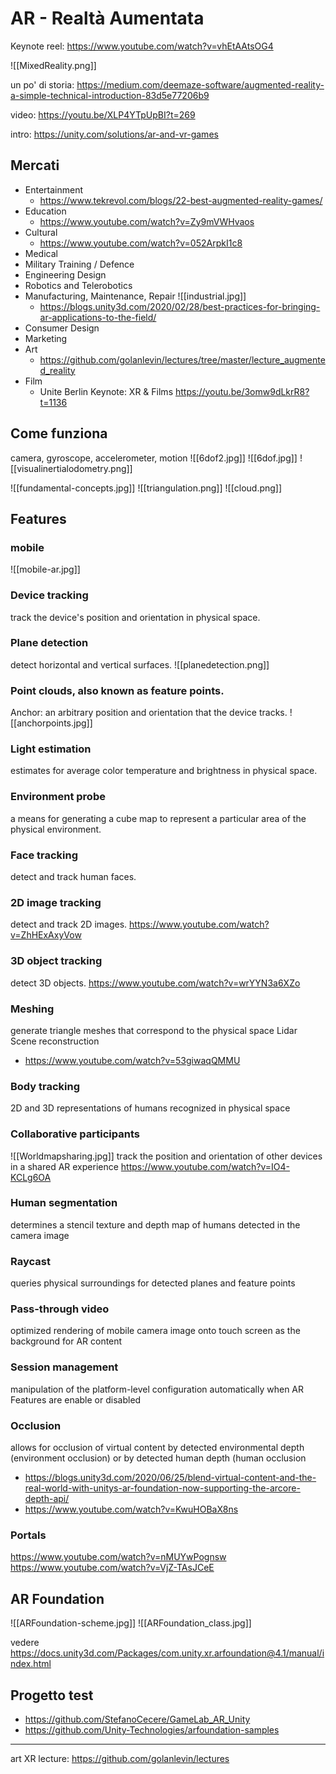 
# AR - Realtà Aumentata
Keynote reel: https://www.youtube.com/watch?v=vhEtAAtsOG4

![[MixedReality.png]]

un po' di storia:
https://medium.com/deemaze-software/augmented-reality-a-simple-technical-introduction-83d5e77206b9

video: https://youtu.be/XLP4YTpUpBI?t=269

intro: https://unity.com/solutions/ar-and-vr-games

## Mercati
- Entertainment
	- https://www.tekrevol.com/blogs/22-best-augmented-reality-games/
- Education
	- https://www.youtube.com/watch?v=Zy9mVWHvaos
- Cultural
	- https://www.youtube.com/watch?v=052ArpkI1c8
- Medical
- Military Training / Defence
- Engineering Design
- Robotics and Telerobotics
- Manufacturing, Maintenance, Repair
![[industrial.jpg]]
	- https://blogs.unity3d.com/2020/02/28/best-practices-for-bringing-ar-applications-to-the-field/
- Consumer Design
- Marketing
- Art
	- https://github.com/golanlevin/lectures/tree/master/lecture_augmented_reality
- Film
	- Unite Berlin Keynote: XR & Films https://youtu.be/3omw9dLkrR8?t=1136

## Come funziona
camera, gyroscope, accelerometer, motion
![[6dof2.jpg]]
![[6dof.jpg]]
![[visualinertialodometry.png]]

![[fundamental-concepts.jpg]]
![[triangulation.png]]
![[cloud.png]]

## Features
### mobile
![[mobile-ar.jpg]]

### Device tracking
track the device's position and orientation in physical space.

### Plane detection
detect horizontal and vertical surfaces.
![[planedetection.png]]

### Point clouds, also known as feature points.
Anchor: an arbitrary position and orientation that the device tracks.
![[anchorpoints.jpg]]


### Light estimation
estimates for average color temperature and brightness in physical space.

### Environment probe
a means for generating a cube map to represent a particular area of the physical environment.

### Face tracking
detect and track human faces.

### 2D image tracking
detect and track 2D images.
https://www.youtube.com/watch?v=ZhHExAxyVow

### 3D object tracking
detect 3D objects.
https://www.youtube.com/watch?v=wrYYN3a6XZo

### Meshing
generate triangle meshes that correspond to the physical space
Lidar Scene reconstruction
- https://www.youtube.com/watch?v=53giwaqQMMU

### Body tracking
2D and 3D representations of humans recognized in physical space

### Collaborative participants
![[Worldmapsharing.jpg]]
track the position and orientation of other devices in a shared AR experience
https://www.youtube.com/watch?v=IO4-KCLg6OA

### Human segmentation
determines a stencil texture and depth map of humans detected in the camera image

### Raycast
queries physical surroundings for detected planes and feature points

### Pass-through video
optimized rendering of mobile camera image onto touch screen as the background for AR content

### Session management
manipulation of the platform-level configuration automatically when AR Features are enable or disabled

### Occlusion
allows for occlusion of virtual content by detected environmental depth (environment occlusion) or by detected human depth (human occlusion

- https://blogs.unity3d.com/2020/06/25/blend-virtual-content-and-the-real-world-with-unitys-ar-foundation-now-supporting-the-arcore-depth-api/
- https://www.youtube.com/watch?v=KwuHOBaX8ns

### Portals
https://www.youtube.com/watch?v=nMUYwPognsw
https://www.youtube.com/watch?v=VjZ-TAsJCeE

## AR Foundation
![[ARFoundation-scheme.jpg]]
![[ARFoundation_class.jpg]]

vedere <https://docs.unity3d.com/Packages/com.unity.xr.arfoundation@4.1/manual/index.html>


## Progetto test
- https://github.com/StefanoCecere/GameLab_AR_Unity
- https://github.com/Unity-Technologies/arfoundation-samples



----
art XR lecture: https://github.com/golanlevin/lectures

